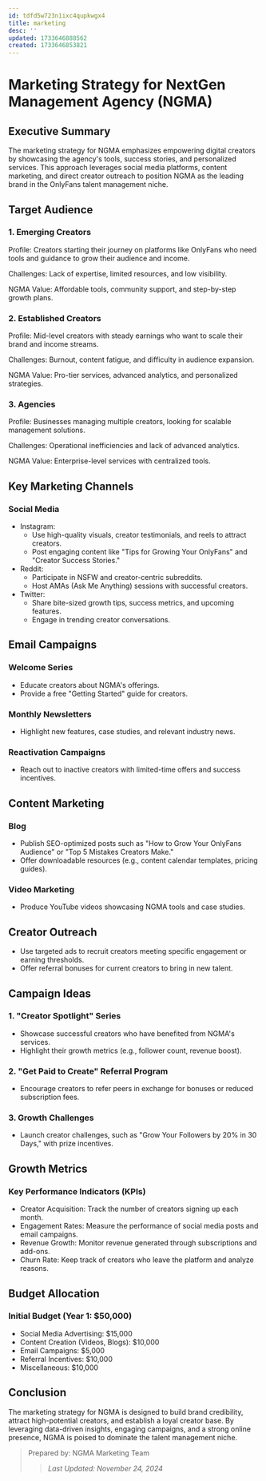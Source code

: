 ```yaml
---
id: tdfd5w723n1ixc4qupkwgx4
title: marketing
desc: ''
updated: 1733646888562
created: 1733646853821
---
```


<h1>Marketing Strategy for NextGen Management Agency (NGMA)</h1>

<h2>Executive Summary</h2>

The marketing strategy for NGMA emphasizes empowering digital creators by showcasing the agency's tools, success stories, and personalized services. This approach leverages social media platforms, content marketing, and direct creator outreach to position NGMA as the leading brand in the OnlyFans talent management niche.

<h2>Target Audience</h2>

### 1. Emerging Creators

Profile: Creators starting their journey on platforms like OnlyFans who need tools and guidance to grow their audience and income.

Challenges: Lack of expertise, limited resources, and low visibility.

NGMA Value: Affordable tools, community support, and step-by-step growth plans.

### 2. Established Creators

Profile: Mid-level creators with steady earnings who want to scale their brand and income streams.

Challenges: Burnout, content fatigue, and difficulty in audience expansion.

NGMA Value: Pro-tier services, advanced analytics, and personalized strategies.

### 3. Agencies

Profile: Businesses managing multiple creators, looking for scalable management solutions.

Challenges: Operational inefficiencies and lack of advanced analytics.

NGMA Value: Enterprise-level services with centralized tools.

<h2>Key Marketing Channels</h2>

### Social Media

* Instagram:
	+ Use high-quality visuals, creator testimonials, and reels to attract creators.
	+ Post engaging content like "Tips for Growing Your OnlyFans" and "Creator Success Stories."
* Reddit:
	+ Participate in NSFW and creator-centric subreddits.
	+ Host AMAs (Ask Me Anything) sessions with successful creators.
* Twitter:
	+ Share bite-sized growth tips, success metrics, and upcoming features.
	+ Engage in trending creator conversations.

<h2>Email Campaigns</h2>

### Welcome Series

* Educate creators about NGMA's offerings.
* Provide a free "Getting Started" guide for creators.

### Monthly Newsletters

* Highlight new features, case studies, and relevant industry news.

### Reactivation Campaigns

* Reach out to inactive creators with limited-time offers and success incentives.

<h2>Content Marketing</h2>

### Blog

* Publish SEO-optimized posts such as "How to Grow Your OnlyFans Audience" or "Top 5 Mistakes Creators Make."
* Offer downloadable resources (e.g., content calendar templates, pricing guides).

### Video Marketing

* Produce YouTube videos showcasing NGMA tools and case studies.

<h2>Creator Outreach</h2>

* Use targeted ads to recruit creators meeting specific engagement or earning thresholds.
* Offer referral bonuses for current creators to bring in new talent.

<h2>Campaign Ideas</h2>

### 1. "Creator Spotlight" Series

* Showcase successful creators who have benefited from NGMA's services.
* Highlight their growth metrics (e.g., follower count, revenue boost).

### 2. "Get Paid to Create" Referral Program

* Encourage creators to refer peers in exchange for bonuses or reduced subscription fees.

### 3. Growth Challenges

* Launch creator challenges, such as "Grow Your Followers by 20% in 30 Days," with prize incentives.

<h2>Growth Metrics</h2>

### Key Performance Indicators (KPIs)

* Creator Acquisition: Track the number of creators signing up each month.
* Engagement Rates: Measure the performance of social media posts and email campaigns.
* Revenue Growth: Monitor revenue generated through subscriptions and add-ons.
* Churn Rate: Keep track of creators who leave the platform and analyze reasons.

<h2>Budget Allocation</h2>

### Initial Budget (Year 1: $50,000)

* Social Media Advertising: $15,000
* Content Creation (Videos, Blogs): $10,000
* Email Campaigns: $5,000
* Referral Incentives: $10,000
* Miscellaneous: $10,000

<h2>Conclusion</h2>

The marketing strategy for NGMA is designed to build brand credibility, attract high-potential creators, and establish a loyal creator base. By leveraging data-driven insights, engaging campaigns, and a strong online presence, NGMA is poised to dominate the talent management niche.

> Prepared by: NGMA Marketing Team
>> *Last Updated: November 24, 2024*